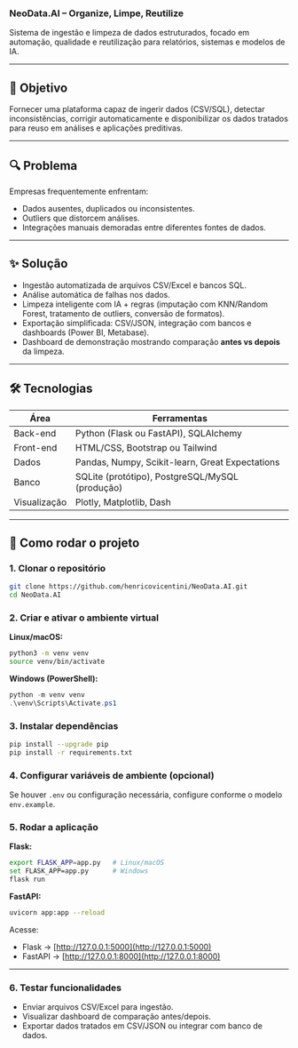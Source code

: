 ### NeoData.AI – Organize, Limpe, Reutilize  

Sistema de ingestão e limpeza de dados estruturados, focado em automação, qualidade e reutilização para relatórios, sistemas e modelos de IA.

---

## 🎯 Objetivo

Fornecer uma plataforma capaz de ingerir dados (CSV/SQL), detectar inconsistências, corrigir automaticamente e disponibilizar os dados tratados para reuso em análises e aplicações preditivas.

---

## 🔍 Problema

Empresas frequentemente enfrentam:  

- Dados ausentes, duplicados ou inconsistentes.  
- Outliers que distorcem análises.  
- Integrações manuais demoradas entre diferentes fontes de dados.

---

## ✨ Solução

- Ingestão automatizada de arquivos CSV/Excel e bancos SQL.  
- Análise automática de falhas nos dados.  
- Limpeza inteligente com IA + regras (imputação com KNN/Random Forest, tratamento de outliers, conversão de formatos).  
- Exportação simplificada: CSV/JSON, integração com bancos e dashboards (Power BI, Metabase).  
- Dashboard de demonstração mostrando comparação **antes vs depois** da limpeza.

---

## 🛠️ Tecnologias

| Área         | Ferramentas                                   |
|-------------|-----------------------------------------------|
| Back-end    | Python (Flask ou FastAPI), SQLAlchemy        |
| Front-end   | HTML/CSS, Bootstrap ou Tailwind              |
| Dados       | Pandas, Numpy, Scikit-learn, Great Expectations |
| Banco       | SQLite (protótipo), PostgreSQL/MySQL (produção) |
| Visualização| Plotly, Matplotlib, Dash                      |

---

## 🚀 Como rodar o projeto

### 1. Clonar o repositório

```bash
git clone https://github.com/henricovicentini/NeoData.AI.git
cd NeoData.AI
```

### 2. Criar e ativar o ambiente virtual

**Linux/macOS:**

```bash
python3 -m venv venv
source venv/bin/activate
```

**Windows (PowerShell):**

```powershell
python -m venv venv
.\venv\Scripts\Activate.ps1
```

### 3. Instalar dependências

```bash
pip install --upgrade pip
pip install -r requirements.txt
```

### 4. Configurar variáveis de ambiente (opcional)

Se houver `.env` ou configuração necessária, configure conforme o modelo `env.example`.

### 5. Rodar a aplicação

**Flask:**

```bash
export FLASK_APP=app.py   # Linux/macOS
set FLASK_APP=app.py      # Windows
flask run
```

**FastAPI:**

```bash
uvicorn app:app --reload
```

Acesse:  
- Flask → [http://127.0.0.1:5000](http://127.0.0.1:5000)  
- FastAPI → [http://127.0.0.1:8000](http://127.0.0.1:8000)

---

### 6. Testar funcionalidades

- Enviar arquivos CSV/Excel para ingestão.  
- Visualizar dashboard de comparação antes/depois.  
- Exportar dados tratados em CSV/JSON ou integrar com banco de dados.
